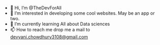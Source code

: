 - 👋 Hi, I’m @TheDevForAll
- 👀 I’m interested in developing some cool websites. May be an app or two.
- 🌱 I’m currently learning All about Data sciences
- 📫 How to reach me drop me a mail to devyani.chowdhury3108@gmail.com

<!---
TheDevForAll/TheDevForAll is a ✨ special ✨ repository because its `README.md` (this file) appears on your GitHub profile.
You can click the Preview link to take a look at your changes.
--->
